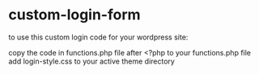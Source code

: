 # custom-login-form

to use this custom login code for your wordpress site:

copy the code in functions.php file after <?php to your functions.php file<br />
add login-style.css to your active theme directory